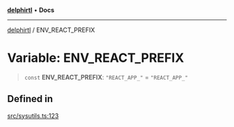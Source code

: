 [**delphirtl**](../README.md) • **Docs**

***

[delphirtl](../globals.md) / ENV\_REACT\_PREFIX

# Variable: ENV\_REACT\_PREFIX

> `const` **ENV\_REACT\_PREFIX**: `"REACT_APP_"` = `"REACT_APP_"`

## Defined in

[src/sysutils.ts:123](https://github.com/chuacw/delphirtl/blob/4a0b8e9df693eb3c199a989bcb1a2158edc9e81e/src/sysutils.ts#L123)
